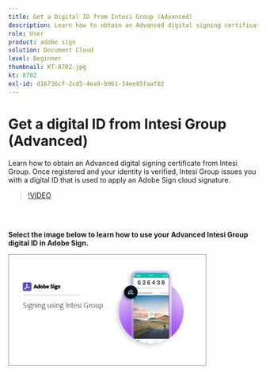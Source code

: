 ```yaml
---
title: Get a Digital ID from Intesi Group (Advanced)
description: Learn how to obtain an Advanced digital signing certificate from Intesi Group
role: User
product: adobe sign
solution: Document Cloud
level: Beginner
thumbnail: KT-8702.jpg
kt: 8702
exl-id: d16736cf-2cd5-4ea9-b961-34ee95faaf82
---
```

# Get a digital ID from Intesi Group (Advanced)

Learn how to obtain an Advanced digital signing certificate from Intesi Group. Once registered and your identity is verified, Intesi Group issues you with a digital ID that is used to apply an Adobe Sign cloud signature.

>[!VIDEO](https://video.tv.adobe.com/v/337065?hidetitle=true)

<br>&nbsp;

**Select the image below to learn how to use your Advanced Intesi Group digital ID in Adobe Sign.**

[![image](assets/IntesiSign_400.png)](intesi-sign.md)
